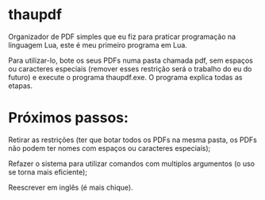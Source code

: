 # thaupdf
Organizador de PDF simples que eu fiz para praticar programação na linguagem Lua, este é meu primeiro programa em Lua.

Para utilizar-lo, bote os seus PDFs numa pasta chamada pdf, sem espaços ou caracteres especiais (remover esses restrição será o trabalho do eu do futuro) e execute o programa thaupdf.exe. O programa explica todas as etapas.

# Próximos passos:

Retirar as restrições (ter que botar todos os PDFs na mesma pasta, os PDFs não podem ter nomes com espaços ou caracteres especiais);

Refazer o sistema para utilizar comandos com multiplos argumentos (o uso se torna mais eficiente);

Reescrever em inglês (é mais chique).
